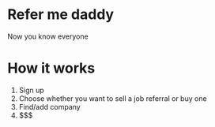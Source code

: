 # Refer me daddy

Now you know everyone 


# How it works

1. Sign up 
2. Choose whether you want to sell a job referral or buy one
3. Find/add company
4. $$$
